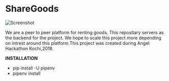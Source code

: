 # ShareGoods

![Screenshot](https://user-images.githubusercontent.com/24592806/43598618-bed249ac-96a2-11e8-8e2c-d4984d322024.png)

We are a peer to peer platform for renting goods. This repositary servers as the backend for the project. We hope to scale this 
project more depending on intrest around this platform.This project was created during Angel Hackathon Kochi,2018.

**INSTALLATION**

- pip install -U pipenv
- pipenv install
